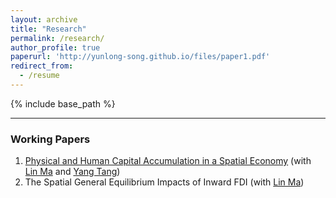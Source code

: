 ```yaml
---
layout: archive
title: "Research"
permalink: /research/
author_profile: true
paperurl: 'http://yunlong-song.github.io/files/paper1.pdf'
redirect_from:
  - /resume
---
```


{% include base_path %}

---

### Working Papers
1. [Physical and Human Capital Accumulation in a Spatial Economy](http://yunlong-song.github.io/files/JMP_SONG.pdf) (with [Lin Ma](https://lin-ma.com/index.html#/) and [Yang Tang](http://www.yang-tang.net/)) 
2. The Spatial General Equilibrium Impacts of Inward FDI (with [Lin Ma](https://lin-ma.com/index.html#/))
